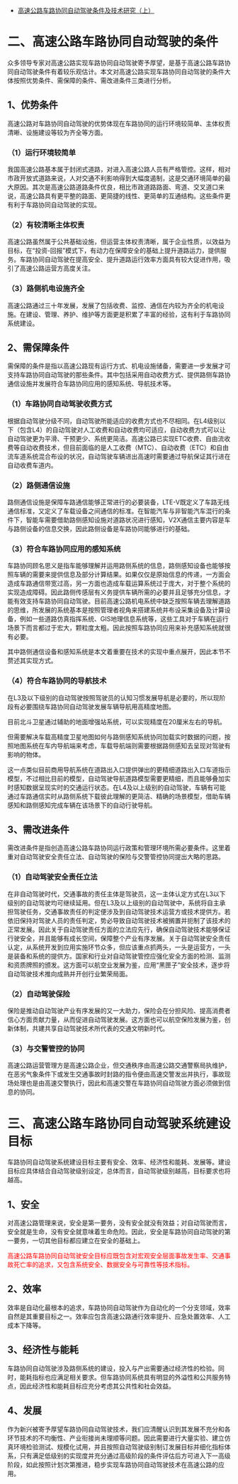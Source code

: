 - [高速公路车路协同自动驾驶条件及技术研究（上）](https://cloud.tencent.com/developer/news/384123)

# 二、高速公路车路协同自动驾驶的条件

众多领导专家对高速公路实现车路协同自动驾驶寄予厚望，是基于高速公路车路协同自动驾驶条件有着较乐观估计。本文对高速公路实现车路协同自动驾驶的条件大体按照优势条件、需保障的条件、需改进条件三类进行分析。

## 1、优势条件

高速公路对车路协同自动驾驶的优势体现在车路协同的运行环境较简单、主体权责清晰、设施建设等较为齐全等方面。

### （1）运行环境较简单

我国高速公路基本属于封闭式道路，对进入高速公路人员有严格管控。这样，相对市政开放式道路来说，人对交通不利影响得到大幅度遏制，这是交通环境简单的最大原因。其次是高速公路道路条件优良，相比市政道路路面、弯道、交叉道口来说，高速公路具有更平整的路面、更简捷的线性、更简单的互通结构。这些条件更有利于车路协同自动驾驶的实现。

### （2）有较清晰主体权责

高速公路虽然属于公共基础设施，但运营主体权责清晰，属于企业性质，以效益为目标，在“投资-回报”模式下，有动力在保障安全的基础上提升道路运力，提供服务。车路协同自动驾驶在提高安全、提升道路运行效率方面具有较大促进作用，吸引了高速公路运营方高度关注。

### （3）路侧机电设施齐全

高速公路通过三十年发展，发展了包括收费、监控、通信在内较为齐全的机电设施。在建设、管理、养护、维护等方面更是积累了丰富的经验，这有利于车路协同系统建设。

## 2、需保障条件

需保障的条件是指以高速公路现有运行方式、机电设施储备，需要进一步发展才可支持车路协同自动驾驶的那些条件。其中包括采用自动收费方式、提供路侧车路协通信设施并发展符合车路协同应用的感知系统、导航技术等。

### （1）车路协同自动驾驶收费方式

根据自动驾驶分级不同，自动驾驶所能适应的收费方式也不尽相同。在L4级别以下（包含L4）的自动驾驶对人工收费和自动收费均可适应，自动收费方式可以让自动驾驶更为平滑、干预更少、系统更简洁。高速公路已实现ETC收费、自由流收费等自动收费技术，但目前面临的是人工收费（MTC）、自动收费（ETC）和自由流车道系统混合布设的状况，自动驾驶车辆进出高速时需要通过导航保证其行进在自动收费车道内。

### （2）路侧通信设施

路侧通信设施是保障车路通信能够正常进行的必要装备，LTE-V既定义了车路无线通信标准，又定义了车载设备之间通信的标准。在智能汽车与非智能汽车混行的条件下，智能车需要借助路侧感知设施对道路状况进行感知，V2X通信主要内容是车与路侧设备的信息交换，因此路侧设备是车路协同能够进行的基础。

### （3）符合车路协同应用的感知系统

车路协同顾名思义是指车能够理解并运用路侧系统的信息，路侧感知设备也能够按照车辆的需要来提供信息及部分计算结果。如果仅仅是原始信息的传递，一方面会造成车路通信带宽过高，另一方面也造成车载运算系统过于庞大，对于整个系统的实现造成障碍。因此路侧传感层有义务提供车辆所需的必要并且足够充分信息，才能有效支持车路协同自动驾驶。目前高速公路机电系统中缺乏按照车辆去理解道路的思维，所发展的系统基本是按照管理者视角来搭建系统并布设采集设备及计算设备，例如一些道路仿真指挥系统、GIS地理信息系统等，这些工具对于车辆在运行场景下而言都过于宏大，颗粒度太粗。因此按照车路协同应用来补充感知系统就很有必要。

其中路侧通信设备和感知系统是本文着重要在技术的实现中重点展开，因此本节不赘述其实现方式。

### （4）符合车路协同的导航技术

在L3及以下级别的自动驾驶按照驾驶员的认知习惯发展导航是必要的，所以现阶段有必要围绕车路协同自动驾驶发展车辆导航用高精度地图。

目前北斗卫星通过辅助的地面增强站系统，可以实现精度在20厘米左右的导航。

但需要解决车载高精度卫星地图如何与路侧感知系统协同加载实时数据的问题，按照地图系统在车内导航端来考虑，车载导航端则需要根据路侧感知去呈现对驾驶有影响的物体。

这一点类似目前商用导航系统在道路出入口提供弹出的更精细道路出入口车道指示模型，不过相比目前的模型，自动驾驶导航道路模型需要更精细，而且能够叠加实时感知数据呈现实时的交通运行状态。在L4及以上级别的自动驾驶，车辆有可能通过车路通信实时从路侧系统下载彼此理解的更简洁、精确的场景模型，借助车辆感知和路侧感知完成车辆在该场景下的自动行驶导航。

## 3、需改进条件

需改进条件是指创造高速公路车路协同运行政策和管理环境所需必要条件。这里着重对自动驾驶安全责任立法、自动驾驶的保险与交警管控协同提出大略的思路。

### （1）自动驾驶安全责任立法

在非自动驾驶时代，交通事故的责任主体是驾驶员，这一主体认定方式在L3以下级别的自动驾驶均可继续延用。但在L3及以上级别的自动驾驶中，系统将自主承担驾驶任务，交通事故责任的判定便涉及到自动驾驶技术运营方或技术提供方。若依旧保持对驾驶人员的责任判定，势必导致自动驾驶技术被搁置并扼制了该技术的正常发展。因此关于自动驾驶责任方面的立法应先行，确保自动驾驶技术能够保证行驶安全，并且能够有成长空间，保障整个产业有序发展。关于自动驾驶安全责任认定，从系统开发到应用实施环节众多，但应该重点抓两头，一头是运营方，一头是装备和系统的提供方。国家和行业对自动驾驶管控应强化安全方面的检测、监测和资质牌照的颁发。这方面可以航空业发展为鉴，应用“黑匣子”安全技术，逐步将自动驾驶技术推向成熟并开创行业繁荣局面。

### （2）自动驾驶保险

保险是推动自动驾驶产业有序发展的又一大助力，保险会在分担风险、提高消费者信心方面贡献力量，从而促进自动驾驶发展。这方面也可以航空保险发展为鉴，创新体制，共建共享自动驾驶技术所代表的交通文明新时代。

### （3）与交警管控的协同

高速公路运营管理方是高速公路企业，但交通秩序由高速公路交通警察局执维护，在恶劣气象条件下或发生交通事故时封路的指令便由高速交警发出并执行，事故现场处理也是由高速交警执行，因此和高速交警在车路协同自动驾驶方面必须做到信息的协同。

# 三、高速公路车路协同自动驾驶系统建设目标

车路协同自动驾驶系统建设目标主要有安全、效率、经济性和能耗、发展等。建设目标应具体结合自动驾驶级别设定，总体而言，自动驾驶级别越高，目标要求也将越高。

## 1、安全

对高速公路管理来说，安全是第一要务，没有安全就没有效益；对自动驾驶而言，安全就是生命，没有安全就意味着生命危险。因此，安全是车路协同自动驾驶的第一要务，一切其他目标都应建立在安全的基础上。

<font color='red'>高速公路车路协同自动驾驶安全目标应既包含对宏观安全层面事故发生率、交通事故死亡率的追求，又包含系统安全、数据安全与可靠性等技术指标。</font>

## 2、效率

效率是自动化最根本的追求，车路协同自动驾驶作为自动化的一个分支领域，效率自然是其重要目标之一。效率应包含高速公路通行效率提升、应急处置效率、人工成本下降等。

## 3、经济性与能耗

车路协同自动驾驶涉及路侧系统的建设，投入与产出需要通过经济性的检验。同时，能耗指标也应满足相关要求。但车路协同系统具有明显的外溢性和公共服务特点，因此经济性和能耗目标应充分考虑其公共性和社会效益。

## 4、发展

作为新兴被寄予厚望车路协同自动驾驶技术，我们应清醒认识到其发展不充分和各环节技术的不均衡性、产业衔接尚未理顺等问题。因此需要进行大量实验、建立仿真环境检验测试、规模化试用，并且按照自动驾驶级别制订发展目标并细化指标体系，只有满足低级别的实现度并充分通过高级阶段的条件评估后方可进入下一高级阶段，如此按照计划次第推进，稳步实现车路协同自动驾驶技术在高速公路的应用。